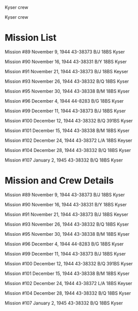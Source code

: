 





Kyser crew






 




Kyser crew

# Mission List

Mission #89 November 9, 1944 43-38373 B/J 18BS Kyser

Mission #90 November 16, 1944 43-38331 B/Y 18BS Kyser

Mission #91 November 21, 1944 43-38373 B/J 18BS Keyser

Mission #93 November 26, 1944 43-38332 B/Q 18BS Kyser

Mission #95 November 30, 1944 43-38338 B/M 18BS Kyser

Mission #96 December 4, 1944 44-8283 B/G 18BS Kyser

Mission #99 December 11, 1944 43-38373 B/J 18BS Kyser

Mission #100 December 12, 1944 43-38332 B/Q 391BS Kyser

Mission #101 December 15, 1944 43-38338 B/M 18BS Kyser

Mission #102 December 24, 1944 43-38372 L/A 18BS Keyser

Mission #104 December 28, 1944 43-38332 B/Q 18BS Kyser

Mission #107 January 2, 1945 43-38332 B/Q 18BS Kyser

# Mission and Crew Details

Mission #89 November 9, 1944 43-38373 B/J 18BS Kyser

Mission #90 November 16, 1944 43-38331 B/Y 18BS Kyser

Mission #91 November 21, 1944 43-38373 B/J 18BS Keyser

Mission #93 November 26, 1944 43-38332 B/Q 18BS Kyser

Mission #95 November 30, 1944 43-38338 B/M 18BS Kyser

Mission #96 December 4, 1944 44-8283 B/G 18BS Kyser

Mission #99 December 11, 1944 43-38373 B/J 18BS Kyser

Mission #100 December 12, 1944 43-38332 B/Q 391BS Kyser

Mission #101 December 15, 1944 43-38338 B/M 18BS Kyser

Mission #102 December 24, 1944 43-38372 L/A 18BS Keyser

Mission #104 December 28, 1944 43-38332 B/Q 18BS Kyser

Mission #107 January 2, 1945 43-38332 B/Q 18BS Kyser




